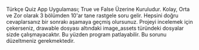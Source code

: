 Türkçe Quiz App Uygulaması;
True ve False Üzerine Kuruludur.
Kolay, Orta ve Zor olarak 3 bölümden 10'ar tane rastgele soru gelir. Hepsini doğru cevaplarsanız bir sonrakı aşamaya geçmiş olursunuz.
Projeyi incelemek için çekerseniz, drawable dosyası altındaki image_assets türündeki dosyalar sizde çalışmayacaktır. Bu yüzden program patlayabilir. Bu sorunu düzeltmeniz gerekmektedir.

